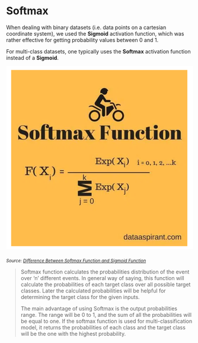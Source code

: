 # Softmax

When dealing with binary datasets (i.e. data points on a cartesian coordinate system), we used the **Sigmoid** activation function, which was rather effective for getting probability values between 0 and 1.

For multi-class datasets, one typically uses the **Softmax** activation function instead of a **Sigmoid**.

![ImageRecognition-2-SoftmaxFunction.png](./ImageRecognition/ImageRecognition-3-SoftmaxFunction.png)

<sub><i>Source: [Difference Between Softmax Function and Sigmoid Function](https://dataaspirant.com/2017/03/07/difference-between-softmax-function-and-sigmoid-function/)</i></sub>

> Softmax function calculates the probabilities distribution of the event over ‘n’ different events. In general way of saying, this function will calculate the probabilities of each target class over all possible target classes. Later the calculated probabilities will be helpful for determining the target class for the given inputs.
>
> The main advantage of using Softmax is the output probabilities range. The range will be 0 to 1, and the sum of all the probabilities will be equal to one. If the softmax function is used for multi-classification model, it returns the probabilities of each class and the target class will be the one with the highest probability.
